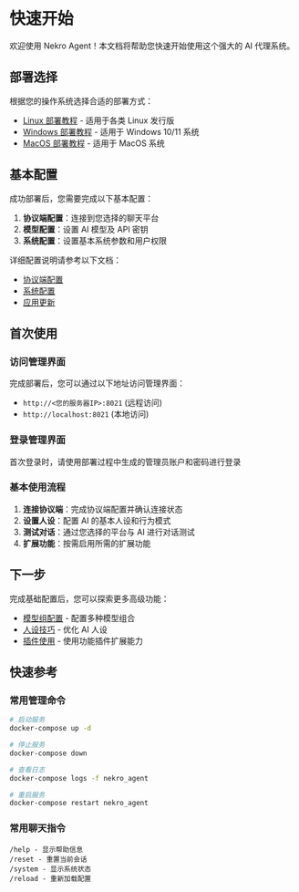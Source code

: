 # 快速开始

欢迎使用 Nekro Agent！本文档将帮助您快速开始使用这个强大的 AI 代理系统。

## 部署选择

根据您的操作系统选择合适的部署方式：

- [Linux 部署教程](/docs/guide/deploy/linux) - 适用于各类 Linux 发行版
- [Windows 部署教程](/docs/guide/deploy/windows) - 适用于 Windows 10/11 系统
- [MacOS 部署教程](/docs/guide/deploy/macos) - 适用于 MacOS 系统

## 基本配置

成功部署后，您需要完成以下基本配置：

1. **协议端配置**：连接到您选择的聊天平台
2. **模型配置**：设置 AI 模型及 API 密钥
3. **系统配置**：设置基本系统参数和用户权限

详细配置说明请参考以下文档：

- [协议端配置](/docs/guide/config/protocol)
- [系统配置](/docs/guide/config/system)
- [应用更新](/docs/guide/config/update)

## 首次使用

### 访问管理界面

完成部署后，您可以通过以下地址访问管理界面：

- `http://<您的服务器IP>:8021` (远程访问)
- `http://localhost:8021` (本地访问)

### 登录管理界面

首次登录时，请使用部署过程中生成的管理员账户和密码进行登录

### 基本使用流程

1. **连接协议端**：完成协议端配置并确认连接状态
2. **设置人设**：配置 AI 的基本人设和行为模式
3. **测试对话**：通过您选择的平台与 AI 进行对话测试
4. **扩展功能**：按需启用所需的扩展功能

## 下一步

完成基础配置后，您可以探索更多高级功能：

- [模型组配置](/docs/advanced/model-config) - 配置多种模型组合
- [人设技巧](/docs/advanced/persona-tips) - 优化 AI 人设
- [插件使用](/docs/advanced/plugin-principles) - 使用功能插件扩展能力

## 快速参考

### 常用管理命令

```bash
# 启动服务
docker-compose up -d

# 停止服务
docker-compose down

# 查看日志
docker-compose logs -f nekro_agent

# 重启服务
docker-compose restart nekro_agent
```

### 常用聊天指令

```
/help - 显示帮助信息
/reset - 重置当前会话
/system - 显示系统状态
/reload - 重新加载配置
```
